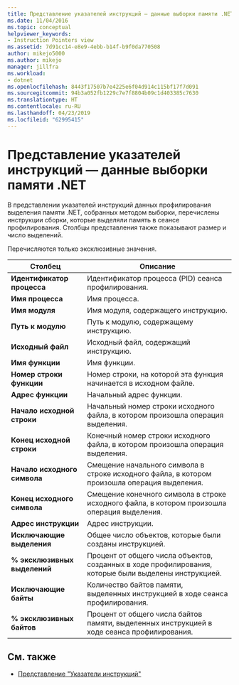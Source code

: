 ```yaml
---
title: Представление указателей инструкций — данные выборки памяти .NET | Документы Майкрософт
ms.date: 11/04/2016
ms.topic: conceptual
helpviewer_keywords:
- Instruction Pointers view
ms.assetid: 7d91cc14-e8e9-4ebb-b14f-b9f0da770508
author: mikejo5000
ms.author: mikejo
manager: jillfra
ms.workload:
- dotnet
ms.openlocfilehash: 8443f17507b7e4225e6f04d914c115bf17f7d091
ms.sourcegitcommit: 94b3a052fb1229c7e7f8804b09c1d403385c7630
ms.translationtype: HT
ms.contentlocale: ru-RU
ms.lasthandoff: 04/23/2019
ms.locfileid: "62995415"
---
```

# <a name="instruction-pointers-ips-view---net-memory-sampling-data"></a>Представление указателей инструкций — данные выборки памяти .NET
В представлении указателей инструкций данных профилирования выделения памяти .NET, собранных методом выборки, перечислены инструкции сборки, которые выделяли память в сеансе профилирования. Столбцы представления также показывают размер и число выделений.

 Перечисляются только эксклюзивные значения.

|Столбец|Описание|
|------------|-----------------|
|**Идентификатор процесса**|Идентификатор процесса (PID) сеанса профилирования.|
|**Имя процесса**|Имя процесса.|
|**Имя модуля**|Имя модуля, содержащего инструкцию.|
|**Путь к модулю**|Путь к модулю, содержащему инструкцию.|
|**Исходный файл**|Исходный файл, содержащий инструкцию.|
|**Имя функции**|Имя функции.|
|**Номер строки функции**|Номер строки, на которой эта функция начинается в исходном файле.|
|**Адрес функции**|Начальный адрес функции.|
|**Начало исходной строки**|Начальный номер строки исходного файла, в котором произошла операция выделения.|
|**Конец исходной строки**|Конечный номер строки исходного файла, в котором произошла операция выделения.|
|**Начало исходного символа**|Смещение начального символа в строке исходного файла, в котором произошла операция выделения.|
|**Конец исходного символа**|Смещение конечного символа в строке исходного файла, в котором произошла операция выделения.|
|**Адрес инструкции**|Адрес инструкции.|
|**Исключающие выделения**|Общее число объектов, которые были созданы инструкцией.|
|**% эксклюзивных выделений**|Процент от общего числа объектов, созданных в ходе профилирования, которые были выделены инструкцией.|
|**Исключающие байты**|Количество байтов памяти, выделенных инструкцией в ходе сеанса профилирования.|
|**% эксклюзивных байтов**|Процент от общего числа байтов памяти, выделенных инструкцией в ходе сеанса профилирования.|

## <a name="see-also"></a>См. также
- [Представление "Указатели инструкций"](../profiling/instruction-pointers-ips-view-sampling-data.md)